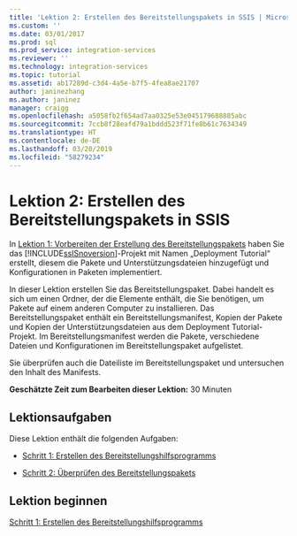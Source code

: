 ```yaml
---
title: 'Lektion 2: Erstellen des Bereitstellungspakets in SSIS | Microsoft-Dokumentation'
ms.custom: ''
ms.date: 03/01/2017
ms.prod: sql
ms.prod_service: integration-services
ms.reviewer: ''
ms.technology: integration-services
ms.topic: tutorial
ms.assetid: ab17289d-c3d4-4a5e-b7f5-4fea8ae21707
author: janinezhang
ms.author: janinez
manager: craigg
ms.openlocfilehash: a5058fb2f654ad7aa0325e53e045179688885abc
ms.sourcegitcommit: 7ccb8f28eafd79a1bddd523f71fe8b61c7634349
ms.translationtype: HT
ms.contentlocale: de-DE
ms.lasthandoff: 03/20/2019
ms.locfileid: "58279234"
---
```

# <a name="lesson-2-create-the-deployment-bundle-in-ssis"></a>Lektion 2: Erstellen des Bereitstellungspakets in SSIS
In [Lektion 1: Vorbereiten der Erstellung des Bereitstellungspakets](../integration-services/lesson-1-preparing-to-create-the-deployment-bundle.md) haben Sie das [!INCLUDE[ssISnoversion](../includes/ssisnoversion-md.md)]-Projekt mit Namen „Deployment Tutorial“ erstellt, diesem die Pakete und Unterstützungsdateien hinzugefügt und Konfigurationen in Paketen implementiert.  
  
In dieser Lektion erstellen Sie das Bereitstellungspaket. Dabei handelt es sich um einen Ordner, der die Elemente enthält, die Sie benötigen, um Pakete auf einem anderen Computer zu installieren. Das Bereitstellungspaket enthält ein Bereitstellungsmanifest, Kopien der Pakete und Kopien der Unterstützungsdateien aus dem Deployment Tutorial-Projekt. Im Bereitstellungsmanifest werden die Pakete, verschiedene Dateien und Konfigurationen im Bereitstellungspaket aufgelistet.  
  
Sie überprüfen auch die Dateiliste im Bereitstellungspaket und untersuchen den Inhalt des Manifests.  
  
**Geschätzte Zeit zum Bearbeiten dieser Lektion:** 30 Minuten  
  
## <a name="lesson-tasks"></a>Lektionsaufgaben  
Diese Lektion enthält die folgenden Aufgaben:  
  
-   [Schritt 1: Erstellen des Bereitstellungshilfsprogramms](../integration-services/lesson-2-1-building-the-deployment-utility.md)  
  
-   [Schritt 2: Überprüfen des Bereitstellungspakets](../integration-services/lesson-2-2-verifying-the-deployment-bundle.md)  
  
## <a name="start-the-lesson"></a>Lektion beginnen  
[Schritt 1: Erstellen des Bereitstellungshilfsprogramms](../integration-services/lesson-2-1-building-the-deployment-utility.md)  
  
  
  
